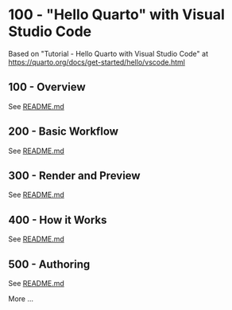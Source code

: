 # 100 - "Hello Quarto" with Visual Studio Code

Based on "Tutorial - Hello Quarto with Visual Studio Code" at https://quarto.org/docs/get-started/hello/vscode.html

## 100 - Overview

See [README.md](./100/README.md)

## 200 - Basic Workflow

See [README.md](./200/README.md)

## 300 - Render and Preview

See [README.md](./300/README.md)

## 400 - How it Works

See [README.md](./400/README.md)

## 500 - Authoring

See [README.md](./500/README.md)

More ...
